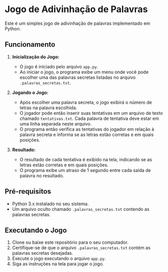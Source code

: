 # Jogo de Adivinhação de Palavras

Este é um simples jogo de adivinhação de palavras implementado em Python.

## Funcionamento

1. **Inicialização do Jogo:**
   - O jogo é iniciado pelo arquivo `app.py`.
   - Ao iniciar o jogo, o programa exibe um menu onde você pode escolher uma das palavras secretas listadas no arquivo `.palavras_secretas.txt`.

2. **Jogando o Jogo:**
   - Após escolher uma palavra secreta, o jogo exibirá o número de letras na palavra escolhida.
   - O jogador pode então inserir suas tentativas em um arquivo de texto chamado `tentativas.txt`. Cada palavra de tentativa deve estar em uma linha separada neste arquivo.
   - O programa então verifica as tentativas do jogador em relação à palavra secreta e informa se as letras estão corretas e em quais posições.

3. **Resultado:**
   - O resultado de cada tentativa é exibido na tela, indicando se as letras estão corretas e em quais posições.
   - O programa exibe um atraso de 1 segundo entre cada saída de palavra no resultado.

## Pré-requisitos

- Python 3.x instalado no seu sistema.
- Um arquivo oculto chamado `.palavras_secretas.txt` contendo as palavras secretas.

## Executando o Jogo

1. Clone ou baixe este repositório para o seu computador.
2. Certifique-se de que o arquivo `.palavras_secretas.txt` contém as palavras secretas desejadas.
3. Execute o jogo executando o arquivo `app.py`.
4. Siga as instruções na tela para jogar o jogo.
